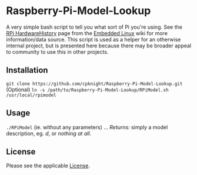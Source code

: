 # Raspberry-Pi-Model-Lookup
A very simple bash script to tell you what sort of Pi you're using. See the [RPi HardwareHistory](https://elinux.org/RPi_HardwareHistory) page from the [Embedded Linux](https://elinux.org/) wiki for more information/data source.  This script is used as a helper for an otherwise internal project, but is presented here because there may be broader appeal to community to use this in other projects. 

## Installation
`git clone https://github.com/cpknight/Raspberry-Pi-Model-Lookup.git`
(Optional) `ln -s /path/to/Raspberry-Pi-Model-Lookup/RPiModel.sh /usr/local/rpimodel`

## Usage
`./RPiModel` (ie. without any parameters)
... *Returns:* simply a model description, eg. _d_, or _nothing at all_.

## License
Please see the applicable [License](LICENSE).
